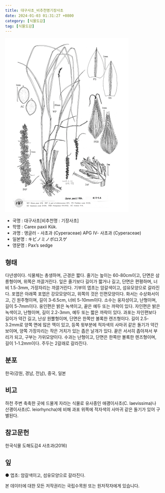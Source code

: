 ```yaml
---
title: 대구사초_비추천명기장사초
date: 2024-01-03 01:31:27 +0800
category: [식물도감]
tag: [식물도감]
---
```




![대구사초[비추천명 : 기장사초]](/assets/img/fileUpload/plants/basic/illustration/34954_illustration_th2.jpg)
- 국명 : 대구사초[비추천명 : 기장사초]
- 학명 : Carex paxii Kük.
- 과명 : 앵글러 - 사초과 (Cyperaceae) APG Ⅳ- 사초과 (Cyperaceae)
- 일본명 : キビノミノボロスゲ
- 영문명 : Pax’s sedge


## 형태
다년생이다. 식물체는 총생하며, 근경은 짧다. 줄기는 높이는 60-80cm이고, 단면은 삼릉형이며, 위쪽은 까끌거린다. 잎은 줄기보다 길이가 짧거나 길고, 단면은 편평하며, 너비 1.5-3mm, 가장자리는 까끌거린다. 기부의 엽초는 암갈색이고, 섬유모양으로 갈라진다. 포엽은 아래쪽 포엽은 강모모양이고, 위쪽의 것은 인편모양이다. 화서는 수상화서이고, 긴 원주형이며, 길이 3-6.5cm, 너비 5-10mm이다. 소수는 웅자성이고, 난형이며, 길이 5-7mm이다. 웅인편은 밝은 녹색이고, 끝은 예두 또는 까락이 있다. 자인편은 밝은 녹색이고, 난형이며, 길이 2.2-3mm, 예두 또는 짧은 까락이 있다. 과포는 자인편보다 길이가 약간 길고, 난상 원뿔형이며, 단면은 한쪽만 볼록한 렌즈형이다. 길이 2.5-3.2mm로 양쪽 면에 많은 맥이 있고, 등쪽 윗부분에 적자색의 사마귀 같은 돌기가 약간 보이며, 양쪽 가장자리는 작은 거치가 있는 좁은 날개가 있다. 끝은 서서히 좁아져서 부리가 되고, 구부는 가위모양이다. 수과는 난형이고, 단면은 한쪽만 볼록한 렌즈형이며, 길이 1-1.2mm이다. 주두는 2갈래로 갈라진다.
## 분포
한국(강원, 경남, 전남), 중국, 일본
## 비고
하천 주변 축축한 곳에 드물게 자라는 식물로 유사종인 애괭이사초(C. laevissima)나 산괭이사초(C. leiorhyncha)에 비해 과포 위쪽에 적자색의 사마귀 같은 돌기가 있어 구별된다.
## 참고문헌
한국식물 도해도감4 사초과(2016)
## 잎
● 엽초: 암갈색이고, 섬유모양으로 갈라진다.






본 데이터에 대한 모든 저작권리는 국립수목원 또는 원저작자에게 있습니다.
